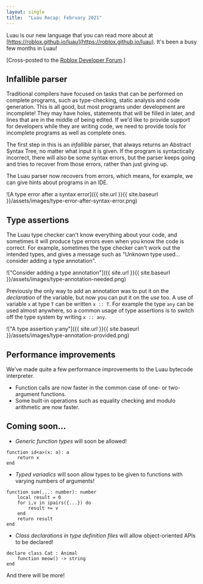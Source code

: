 ```yaml
---
layout: single
title:  "Luau Recap: February 2021"
---
```


Luau is our new language that you can read more about at [https://roblox.github.io/luau](https://roblox.github.io/luau). It's been a busy few months in Luau!

[Cross-posted to the [Roblox Developer Forum](https://devforum.roblox.com/t/luau-recap-february-2021/).]

## Infallible parser

Traditional compilers have focused on tasks that can be performed on complete programs, such as type-checking, static analysis and code generation. This is all good, but most programs under development are incomplete! They may have holes, statements that will be filled in later, and lines that are in the middle of being edited. If we'd like to provide support for developers while they are writing code, we need to provide tools for incomplete programs as well as complete ones.

The first step in this is an *infallible* parser, that always returns an Abstract Syntax Tree, no matter what input it is given. If the program is syntactically incorrect, there will also be some syntax errors, but the parser keeps going and tries to recover from those errors, rather than just giving up.

The Luau parser now recovers from errors, which means, for example, we can give hints about programs in an IDE.

![A type error after a syntax error]({{ site.url }}{{ site.baseurl }}/assets/images/type-error-after-syntax-error.png)

## Type assertions

The Luau type checker can't know everything about your code, and sometimes it will produce type errors even when you know the code is correct. For example, sometimes the type checker can't work out the intended types, and gives a message such as "Unknown type used... consider adding a type annotation".

!["Consider adding a type annotation"]({{ site.url }}{{ site.baseurl }}/assets/images/type-annotation-needed.png)

Previously the only way to add an annotation was to put it on the *declaration* of the variable, but now you can put it on the *use* too.  A use of variable `x` at type `T` can be written `x :: T`. For example the type `any` can be used almost anywhere, so a common usage of type assertions is to switch off the type system by writing `x :: any`.

!["A type assertion y:any"]({{ site.url }}{{ site.baseurl }}/assets/images/type-annotation-provided.png)

## Performance improvements

We've made quite a few performance improvements to the Luau bytecode interpreter.

 * Function calls are now faster in the common case of one- or two-argument functions.
 * Some built-in operations such as equality checking and modulo arithmetic are now faster.

## Coming soon...

* _Generic function types_ will soon be allowed!
```
function id<a>(x: a): a
    return x
end
```

* _Typed variadics_ will soon allow types to be given to functions with varying numbers of arguments!
```
function sum(...: number): number
    local result = 0
    for i,v in ipairs({...}) do
        result += v
    end
    return result
end
```

* _Class declarations in type definition files_ will allow object-oriented APIs to be declared!
```
declare class Cat : Animal
    function meow() -> string
end
```

And there will be more!
